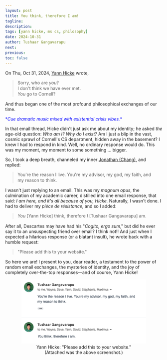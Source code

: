 ```yaml
---
layout: post
title: You think, therefore I am!
tagline:
description:
tags: [yann hicke, ms cs, philosophy]
date: 2024-10-31
author: Tushaar Gangavarapu
next:
previous:
toc: false
---
```


<p>
On Thu, Oct 31, 2024,
<a href="https://yannhicke.github.io/images/EscapeFromHappiness.JPG">Yann Hicke</a> wrote,
</p>

<blockquote>
    <p style="line-height: 1.3; margin: 0;">
        Sorry, who are <i>you</i>? <br>
        I don't think we have ever met. <br>
        <i>You</i> go to Cornell?
    </p>
</blockquote>

<p>And thus began one of the most profound philosophical exchanges of our time.</p>

<p>
    <font color="blue">
        *<i>Cue dramatic music mixed with existential crisis vibes.</i>*
    </font>
</p>

<p>
In that email thread, Hicke didn't just ask me about my identity; he asked <i>the</i>
age-old question: <i>Who am I? Why do I exist?</i> Am I just a blip in the vast,
cosmic sprawl of Cornell's CS department, hidden away in the basement? I knew I had to
respond in kind. Well, no ordinary response would do. This was my moment, my moment to
some something ... bigger.
</p>

<p>
So, I took a deep breath, channeled my inner
<a href="https://www.cs.cornell.edu/~jpchang/">Jonathan (Chang)</a>, and replied:
</p>

<blockquote>
    <p style="line-height: 1.3; margin: 0;">
        You're the reason I live. You're my advisor, my god, my faith, and <br>
        my reason to think.
    </p>
</blockquote>

<p>
I wasn't just replying to an email. This was my <i>magnum opus</i>, the culmination of
my academic career, distilled into one email response, that said: <i>I am here, and it's
all because of you, Hicke.</i> Naturally, I wasn't done. I had to deliver my
<i>pièce de résistance</i>, and so I added:
</p>

<blockquote>
    <p style="line-height: 1.3; margin: 0;">
        <i>You</i> [Yann Hicke] think, therefore <i>I</i> [Tushaar Gangavarapu] am.
    </p>
</blockquote>

<p>
After all, Descartes may have had his "<i>Cogito, ergo sum</i>," but did he ever say it
to an unsuspecting friend over email? I think not!! And just when I expected a hilarious
response (or a blatant insult), he wrote back with a humble request:
</p>

<blockquote>
    <p style="line-height: 1.3; margin: 0;">
        "Please add this to your website."
    </p>
</blockquote>

<p>
So here we are! I present to you, dear reader, a testament to the power of random
email exchanges, the mysteries of identity, and the joy of completely over-the-top
responses—and of course, Yann Hicke!
</p>

<div align="center">
    <img 
        title="" 
        src="./imgs/yann.png" 
        alt="" 
        width="400" 
        data-align="center"
    />
    <br/>
    Yann Hicke: "Please add this to your website." 
    <br/>
    (Attached was the above screenshot.)
</div>
